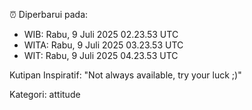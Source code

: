 ⏰ Diperbarui pada:
- WIB: Rabu, 9 Juli 2025 02.23.53 UTC
- WITA: Rabu, 9 Juli 2025 03.23.53 UTC
- WIT: Rabu, 9 Juli 2025 04.23.53 UTC

Kutipan Inspiratif:
"Not always available, try your luck ;)"


Kategori: attitude

